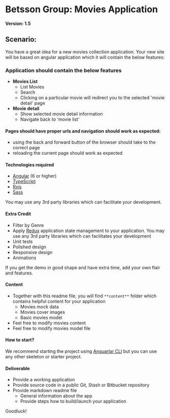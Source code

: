 # Betsson Group: Movies Application
**Version: 1.5**
## Scenario:

You have a great idea for a new movies collection application. Your new site will be based on angular application which it will contain the below features:

### Application should contain the below features

- **Movies List**
  - List Movies
  - Search
  - Clicking on a particular movie will redirect you to the selected &#39;movie detail&#39; page
- **Movie detail**
  - Show selected movie detail information
  - Navigate back to &#39;movie list&#39;

#### Pages should have proper urls and navigation should work as expected:
  * using the back and forward button of the browser should take to the correct page
  * reloading the current page should work as expected

#### Technologies required

- [Angular](https://angular.io/) (6 or higher)
- [TypeScript](https://www.typescriptlang.org/)
- [Rxjs](https://github.com/ReactiveX/rxjs)
- [Sass](http://sass-lang.com/)

You may use any 3rd party libraries which can facilitate your development.

#### Extra Credit

- Filter by Genre
- Apply [Redux](http://redux.js.org/) application state management to your application. You may use any 3rd party libraries which can facilitates your development
- Unit tests
- Polished design
- Responsive design
- Animations

If you get the demo in good shape and have extra time, add your own flair and features.

#### Content

- Together with this readme file, you will find ` **content** ` folder which contains helpful content for your application
  - Movies mock data
  - Movies cover images
  - Basic movies model
- Feel free to modify movies content
- Feel free to modify movies model file

#### How to start?

We recommend starting the project using [Anguarlar CLI](https://cli.angular.io/) but you can use any other
skeleton or starter project.


#### Deliverable

- Provide a working application
- Provide source code in a public Git, Stash or Bitbucket repository
- Provide markdown readme file
  - General information about the app
  - Provide steps how to build/launch your application

Goodluck!